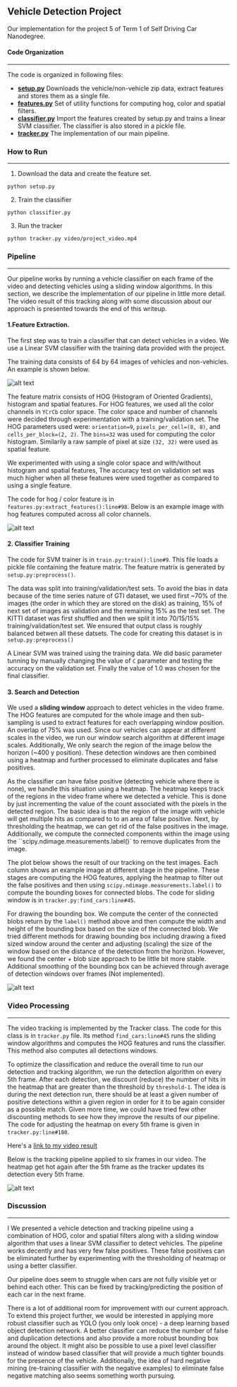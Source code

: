 ## Vehicle Detection Project

Our implementation for the project 5 of Term 1 of Self Driving Car Nanodegree.

[//]: # (Image References)
[image1]: ./output_images/car_nocar.jpg
[image2]: ./output_images/hog_features.jpg
[image3]: ./output_images/pipeline.jpg
[image4]: ./output_images/pipeline_video_frame.jpg


#### Code Organization
---

The code is organized in following files:


* **[setup.py](./setup.py)** Downloads the vehicle/non-vehicle zip data, extract features and stores them as a single file. 
* **[features.py](./features.py)** Set of utility functions for computing hog, color and spatial filters.
* **[classifier.py](classifier.py)** Import the features created by setup.py and trains a linear SVM classifier. The classifier is also stored in a pickle file. 
* **[tracker.py](tracker.py)** The implementation of our main pipeline. 

### How to Run
---
1. Download the data and create the feature set. 
```
python setup.py
```
2. Train the classifier
```
python classifier.py
```
3. Run the tracker
```
python tracker.py video/project_video.mp4
```

### Pipeline
---

Our pipeline works by running a vehicle classifier on each frame of the video and detecting vehicles using a sliding window algorithms. In this section, we describe the implementation of our pipeline in little more detail. The video result of this tracking along with some discussion about our approach is presented towards the end of this writeup. 

#### 1.Feature Extraction. 

The first step was to train a classifier that can detect vehicles in a video. We use a Linear SVM classifier with the training data provided with the project. 

The training data consists of 64 by 64 images of vehicles and non-vehicles. An example is shown below. 

![alt text][image1]

The feature matrix consists of HOG (Histogram of Oriented Gradients), histogram and spatial features. For HOG features, we used all the color channels in `YCrCb` color space. The color space and number of channels were decided through experimentation with a training/validation set. The HOG parameters used were: `orientation=9`, `pixels_per_cell=(8, 8)`, and `cells_per_block=(2, 2)`. The `bins=32` was used for computing the color histogram. Similarily a raw sample of pixel at size `(32, 32)` were used as spatial feature. 

We experimented with using a single color space and with/without histogram and spatial features, The accuracy test on validation set was much higher when all these features were used together as compared to using a single feature. 

The code for hog / color feature is in `features.py:extract_features():line#98`. Below is an example image with hog features computed across all color channels. 

![alt text][image2]

#### 2. Classifier Training

The code for SVM trainer is in `train.py:train():line#9`. This file loads a pickle file containing the feature matrix. The feature matrix is generated by `setup.py:preprocess()`. 

The data was split into training/validation/test sets. To avoid the bias in data because of the time series nature of GTI dataset, we used first ~70% of the images (the order in which they are stored on the disk) as training, 15% of next set of images as validation and the remaining 15% as the test set. The KITTI dataset was first shuffled and then we split it into 70/15/15% training/validation/test set. We ensured that output class is roughly balanced betwen all these datsets. The code for creating this dataset is in `setup.py:preprocess()`

A Linear SVM was trained using the training data. We did basic parameter tunning by manually changing the value of `C` parameter and testing the accuracy on the validation set. Finally the value of 1.0 was chosen for the final classifier. 

#### 3. Search and Detection

We used a **sliding window** approach to detect vehicles in the video frame. The HOG features are computed for the whole image and then sub-sampling is used to extract features for each overlapping window position. An overlap of 75% was used. Since our vehicles can appear at different scales in the video, we run our window search algorithm at different image scales. Additionally, We only search the region of the image below the horizon (~400 y position). These detection windows are then combined using a heatmap and further processed to eliminate duplicates and false positives. 

As the classifier can have false positive (detecting vehicle where there is none), we handle this situation using a heatmap. The heatmap keeps track of the regions in the video frame where we detected a vehicle. This is done by just incrementing the value of the count associated with the pixels in the detected region. The basic idea is that the region of the image with vehicle will get multiple hits as compared to to an area of false positive. Next, by thresholding the heatmap, we can get rid of the false positives in the image. Additionally, we compute the connected components within the image using the   ``scipy.ndimage.measurements.label()` to remove duplicates from the image. 

The plot below shows the result of our tracking on the test images. Each column shows an example image at different stage in the pipeline. These stages are computing the HOG features, applying the heatmap to filter out the false positives and then using `scipy.ndimage.measurements.label()` to compute the bounding boxes for connected blobs. The code for sliding window is in  `tracker.py:find_cars:line#45`. 

For drawing the bounding box. We compute the center of the connected blobs return by the `label()` method above and then compute the width and height of the bounding box based on the size of the connected blob. We tried different methods for drawing bounding box including drawing a fixed sized window around the center and adjusting (scaling) the size of the window based on the distance of the detection from the horizon. However, we found the center + blob size approach to be little bit more stable. Additional smoothing of the bounding box can be achieved through average of detection windows over frames (Not implemented).   


![alt text][image3]

### Video Processing
---

The video tracking is implemented by the Tracker class. The code for this class is in `tracker.py` file. Its method `find_cars:line#45` runs the sliding window algorithms and computes the HOG features and runs the classifier. This method also computes all detections windows. 

To optimize the classification and reduce the overall time to run our detection and tracking algorithm, we run the detection algorithm on every 5th frame. After each detection, we discount (reduce) the number of hits in the heatmap that are greater than the threshold by `threshold-1`. The idea is during the next detection run, there should be at least a given number of positive detections within a given region in order for it to be again consider as a possible match. Given more time, we could have tried few other discounting methods to see how they improve the results of our pipeline. The code for adjusting the heatmap on every 5th frame is given in `tracker.py:line#180`.  

Here's a [link to my video result](./project_video_tracked.mp4)

Below is the tracking pipeline applied to six frames in our video. The heatmap get hot again after the 5th frame as the tracker updates its detection every 5th frame. 

![alt text][image4]


### Discussion
---
I
We presented a vehicle detection and tracking pipeline using a combination of HOG, color and spatial filters along with a sliding window algorithm that uses a linear SVM classifier to detect vehicles. The pipeline works decently and has very few false positives. These false positives can be eliminated further by experimenting with the thresholding of heatmap or using a better classifier. 

Our pipeline does seem to  struggle when cars are not fully visible yet or behind each other. This can be fixed by tracking/predicting the position of each car in the next frame. 

There is a lot of additional room for improvement with our current approach. To extend this project further,  we would be interested in applying more robust classifier such as YOLO (you only look once) - a deep learning based object detection network. A better classifier can reduce the number of false and duplication detections and also provide a more robust bounding box around the object. It might also be possible to use a pixel level classifier instead of window based classifier that will provide a much tighter bounds for the presence of the vehicle. Additionally, the idea of hard negative mining (re-training classifier with the negative examples) to eliminate false negative matching also seems something worth pursuing. 

